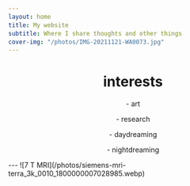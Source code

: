 ```yaml
---
layout: home
title: My website
subtitle: Where I share thoughts and other things
cover-img: "/photos/IMG-20211121-WA0073.jpg"
---
```


<!-- <div align="center">
    # interests:
</div> -->
<h1 style="text-align: center;">interests</h1>
<p align=center> - art</p>     
<p align=center>     - research</p>       
<p align=center> - daydreaming</p>    
<p align=center>     - nightdreaming</p>
---
![7 T MRI](/photos/siemens-mri-terra_3k_0010_1800000007028985.webp)